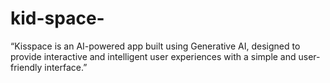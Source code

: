 # kid-space-
“Kisspace is an AI-powered app built using Generative AI, designed to provide interactive and intelligent user experiences with a simple and user-friendly interface.”  

